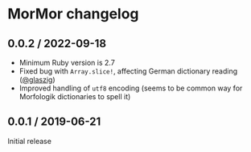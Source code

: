 # MorMor changelog

## 0.0.2 / 2022-09-18

* Minimum Ruby version is 2.7
* Fixed bug with `Array.slice!`, affecting German dictionary reading ([@glaszig](https://github.com/glaszig))
* Improved handling of `utf8` encoding (seems to be common way for Morfologik dictionaries to spell it)

## 0.0.1 / 2019-06-21

Initial release
